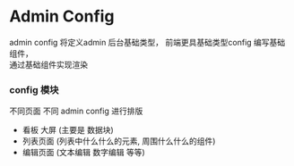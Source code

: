 # Admin Config

admin config 将定义admin 后台基础类型，  前端更具基础类型config 编写基础组件，  
通过基础组件实现渲染

### config 模块

不同页面 不同 admin config 进行排版

- 看板 大屏  (主要是 数据块) 
- 列表页面   (列表中什么什么的元素,  周围什么什么的组件)   
- 编辑页面   (文本编辑  数字编辑   等等)

